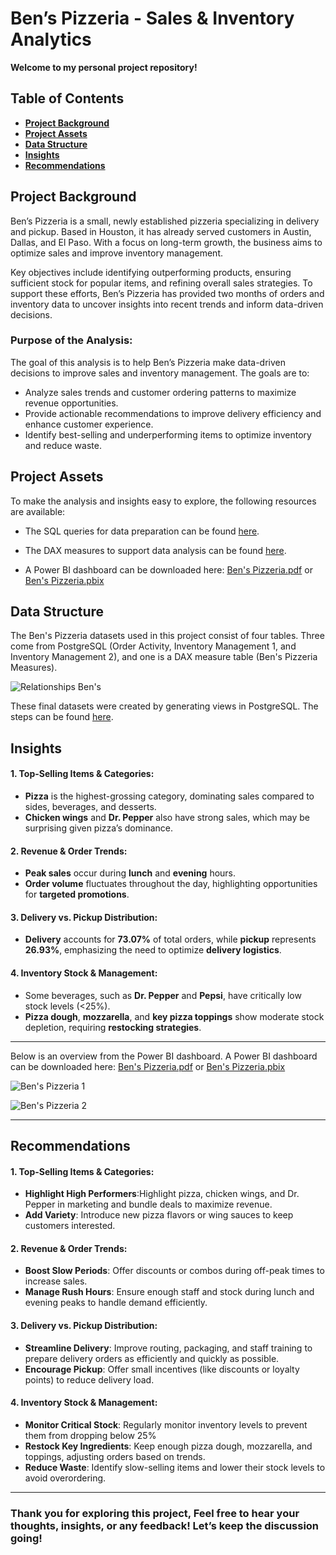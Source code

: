 # Ben’s Pizzeria - Sales & Inventory Analytics

**Welcome to my personal project repository!**

## Table of Contents
- [**Project Background**](#project-background)
- [**Project Assets**](#project-assets)
- [**Data Structure**](#data-structure)
- [**Insights**](#insights)
- [**Recommendations**](#recommendations)

## Project Background
Ben’s Pizzeria is a small, newly established pizzeria specializing in delivery and pickup. Based in Houston, it has already served customers in Austin, Dallas, and El Paso. With a focus on long-term growth, the business aims to optimize sales and improve inventory management. 

Key objectives include identifying outperforming products, ensuring sufficient stock for popular items, and refining overall sales strategies. To support these efforts, Ben’s Pizzeria has provided two months of orders and inventory data to uncover insights into recent trends and inform data-driven decisions.

### Purpose of the Analysis:
The goal of this analysis is to help Ben’s Pizzeria make data-driven decisions to improve sales and inventory management. The goals are to:

- Analyze sales trends and customer ordering patterns to maximize revenue opportunities.
- Provide actionable recommendations to improve delivery efficiency and enhance customer experience.
- Identify best-selling and underperforming items to optimize inventory and reduce waste.

## Project Assets
To make the analysis and insights easy to explore, the following resources are available:

- The SQL queries for data preparation can be found [here](https://mramadhankesapi.github.io/Data-Preparation-Processes_for_Bens-Pizzeria...Sales-and-Inventory-Analytics/).

- The DAX measures to support data analysis can be found [here](https://mramadhankesapi.github.io/DAX-Processes_for_Bens-Pizzeria...Sales-and-Inventory-Analytics/).
  
- A Power BI dashboard can be downloaded here: [Ben's Pizzeria.pdf](https://github.com/user-attachments/files/18859091/Ben.s.Pizzeria.pdf) or [Ben's Pizzeria.pbix](https://github.com/MRamadhanKesaPI/Bens-Pizzeria...Order-Activity-and-Inventory-Management/blob/main/Ben's%20Pizzeria.pbix)

## Data Structure
The Ben's Pizzeria datasets used in this project consist of four tables. Three come from PostgreSQL (Order Activity, Inventory Management 1, and Inventory Management 2), and one is a DAX measure table (Ben's Pizzeria Measures).

![Relationships Ben's](https://github.com/user-attachments/assets/655cd5df-ed7e-4dae-8330-2ca4e81a1e1c)

These final datasets were created by generating views in PostgreSQL. The steps can be found [here](https://mramadhankesapi.github.io/Data-Preparation-Processes_for_Bens-Pizzeria...Order-Activity-and-Inventory-Management/).

## Insights
#### 1. Top-Selling Items & Categories:  
   - **Pizza** is the highest-grossing category, dominating sales compared to sides, beverages, and desserts.  
   - **Chicken wings** and **Dr. Pepper** also have strong sales, which may be surprising given pizza’s dominance. 

#### 2. Revenue & Order Trends:  
   - **Peak sales** occur during **lunch** and **evening** hours.  
   - **Order volume** fluctuates throughout the day, highlighting opportunities for **targeted promotions**.  

#### 3. Delivery vs. Pickup Distribution: 
   - **Delivery** accounts for **73.07%** of total orders, while **pickup** represents **26.93%**, emphasizing the need to optimize **delivery logistics**. 

#### 4. Inventory Stock & Management:  
   - Some beverages, such as **Dr. Pepper** and **Pepsi**, have critically low stock levels (<25%).  
   - **Pizza dough**, **mozzarella**, and **key pizza toppings** show moderate stock depletion, requiring **restocking strategies**. 

---
Below is an overview from the Power BI dashboard. A Power BI dashboard can be downloaded here: [Ben's Pizzeria.pdf](https://github.com/user-attachments/files/18859091/Ben.s.Pizzeria.pdf) or [Ben's Pizzeria.pbix](https://github.com/MRamadhanKesaPI/Bens-Pizzeria...Order-Activity-and-Inventory-Management/blob/main/Ben's%20Pizzeria.pbix)

![Ben's Pizzeria 1](https://github.com/user-attachments/assets/8318a2dc-8c0b-49c6-b0b3-4e634f51ebe7)

![Ben's Pizzeria 2](https://github.com/user-attachments/assets/b022d0f8-ca50-48d1-a2c2-b10d474b5b2e)

---

## Recommendations
#### 1. Top-Selling Items & Categories:  
   - **Highlight High Performers**:Highlight pizza, chicken wings, and Dr. Pepper in marketing and bundle deals to maximize revenue.  
   - **Add Variety**: Introduce new pizza flavors or wing sauces to keep customers interested.

#### 2. Revenue & Order Trends:  
   - **Boost Slow Periods**: Offer discounts or combos during off-peak times to increase sales. 
   - **Manage Rush Hours**: Ensure enough staff and stock during lunch and evening peaks to handle demand efficiently.
     
#### 3. Delivery vs. Pickup Distribution:  
   - **Streamline Delivery**: Improve routing, packaging, and staff training to prepare delivery orders as efficiently and quickly as possible. 
   - **Encourage Pickup**: Offer small incentives (like discounts or loyalty points) to reduce delivery load.

#### 4. Inventory Stock & Management:  
   - **Monitor Critical Stock**: Regularly monitor inventory levels to prevent them from dropping below 25%
   - **Restock Key Ingredients**: Keep enough pizza dough, mozzarella, and toppings, adjusting orders based on trends.
   - **Reduce Waste**: Identify slow-selling items and lower their stock levels to avoid overordering.

---
### Thank you for exploring this project, Feel free to hear your thoughts, insights, or any feedback! Let’s keep the discussion going!
